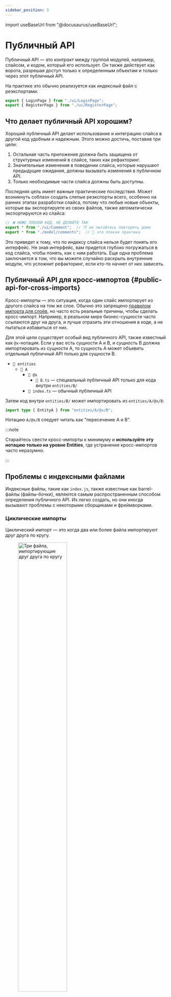 ```yaml
---
sidebar_position: 3
---
```


import useBaseUrl from "@docusaurus/useBaseUrl";

# Публичный API

Публичный API — это _контракт_ между группой модулей, например, слайсом, и кодом, который его использует. Он также действует как ворота, разрешая доступ только к определенным объектам и только через этот публичный API.

На практике это обычно реализуется как индексный файл с реэкспортами:

```js title="pages/auth/index.js"
export { LoginPage } from "./ui/LoginPage";
export { RegisterPage } from "./ui/RegisterPage";
```

## Что делает публичный API хорошим?

Хороший публичный API делает использование и интеграцию слайса в другой код удобным и надежным. Этого можно достичь, поставив три цели:

1. Остальная часть приложения должна быть защищена от структурных изменений в слайсе, таких как рефакторинг.
2. Значительные изменения в поведении слайса, которые нарушают предыдущие ожидания, должны вызывать изменения в публичном API.
3. Только необходимые части слайса должны быть доступны.

Последняя цель имеет важные практические последствия. Может возникнуть соблазн создать слепые реэкспорты всего, особенно на ранних этапах разработки слайса, потому что любые новые объекты, которые вы экспортируете из своих файлов, также автоматически экспортируются из слайса:

```js title="Плохая практика, features/comments/index.js"
// ❌ НИЖЕ ПЛОХОЙ КОД, НЕ ДЕЛАЙТЕ ТАК
export * from "./ui/Comment";  // 👎 не пытайтесь повторить дома
export * from "./model/comments";  // 💩 это плохая практика
```

Это приведет к тому, что по индексу слайса нельзя будет понять его интерфейс. Не зная интерфейс, вам придется глубоко погружаться в код слайса, чтобы понять, как с ним работать. Еще одна проблема заключается в том, что вы можете случайно раскрыть внутренние модули, что усложнит рефакторинг, если кто-то начнет от них зависеть.

## Публичный API для кросс-импортов {#public-api-for-cross-imports}

Кросс-импорты — это ситуация, когда один слайс импортирует из другого слайса на том же слое. Обычно это запрещено [правилом импорта для слоёв][import-rule-on-layers], но часто есть реальные причины, чтобы сделать кросс-импорт. Например, в реальном мире бизнес-сущности часто ссылаются друг на друга, и лучше отразить эти отношения в коде, а не пытаться избавиться от них.

Для этой цели существует особый вид публичного API, также известный как `@x`-нотация. Если у вас есть сущности A и B, и сущность B должна импортировать из сущности A, то сущность A может объявить отдельный публичный API только для сущности B.

- `📂 entities`
    - `📂 A`
        - `📂 @x`
            - `📄 B.ts` — специальный публичный API только для кода внутри `entities/B/`
        - `📄 index.ts` — обычный публичный API

Затем код внутри `entities/B/` может импортировать из `entities/A/@x/B`:

```ts
import type { EntityA } from "entities/A/@x/B";
```

Нотацию `A/@x/B` следует читать как "пересечение A и B".

:::note

Старайтесь свести кросс-импорты к минимуму и **используйте эту нотацию только на уровне Entities**, где устранение кросс-импортов часто неразумно.

:::

## Проблемы с индексными файлами

Индексные файлы, такие как `index.js`, также известные как barrel-файлы (файлы-бочки), являются самым распространенным способом определения публичного API. Их легко создать, но они иногда вызывают проблемы с некоторыми сборщиками и фреймворками.

### Циклические импорты

Циклический импорт — это когда два или более файла импортируют друг друга по кругу.

<!-- TODO: добавить фоны к изображениям ниже, проверить на мобильных устройствах -->

<figure>
    <img src={useBaseUrl("/img/circular-import-light.svg#light-mode-only")} width="60%" alt="Три файла, импортирующие друг друга по кругу" />
    <img src={useBaseUrl("/img/circular-import-dark.svg#dark-mode-only")} width="60%" alt="Три файла, импортирующие друг друга по кругу" />
    <figcaption>
        На изображении выше: три файла, `fileA.js`, `fileB.js` и `fileC.js`, импортирующие друг друга по кругу.
    </figcaption>
</figure>

Эти ситуации часто трудно обрабатывать сборщикам, и в некоторых случаях они могут даже привести к ошибкам во время выполнения кода, которые может быть трудно отладить.

Циклические импорты могут возникать и без индексных файлов, но наличие индексного файла создает явную возможность случайно создать циклический импорт. Это часто происходит, когда у вас есть два объекта, доступных в публичном API слайса, например, `HomePage` и `loadUserStatistics`, и `HomePage` нужно получить доступ к `loadUserStatistics`, но он делает это следующим образом:

```jsx title="pages/home/ui/HomePage.jsx"
import { loadUserStatistics } from "../"; // импортируем из pages/home/index.js

export function HomePage() { /* … */ }
```

```js title="pages/home/index.js"
export { HomePage } from "./ui/HomePage";
export { loadUserStatistics } from "./api/loadUserStatistics";
```

Эта ситуация создает циклический импорт, потому что `index.js` импортирует `ui/HomePage.jsx`, но `ui/HomePage.jsx` тоже импортирует `index.js`.

Чтобы предотвратить эту проблему, воспользуйтесь этими принципами. Если у вас есть два файла, и один импортирует из другого:
- Если они находятся в одном слайсе, всегда используйте _относительные_ импорты и пишите полный путь импорта
- Если они находятся в разных слайсах, всегда используйте _абсолютные_ импорты, например, через алиас

### Большие бандлы и неработающий tree-shaking в Shared {#large-bundles}

Некоторым сборщикам может быть трудно выполнять tree-shaking (удаление неимпортированного кода), когда у вас есть индексный файл, который реэкспортирует все.

Обычно это не проблема для публичных API, потому что содержимое модуля обычно довольно тесно связано, поэтому вам редко нужно импортировать одну вещь, но удалить другую. Однако есть два очень распространенных случая, когда обычные правила публичного API в FSD могут привести к проблемам — `shared/ui` и `shared/lib`.

Эти две папки являются коллекциями несвязанных вещей, которые часто не нужны все в одном месте. Например, в `shared/ui` могут быть модули для каждого компонента в библиотеке UI:

- `📂 shared/ui/`
    - `📁 button`
    - `📁 text-field`
    - `📁 carousel`
    - `📁 accordion`

Эта проблема усугубляется, когда один из этих модулей имеет тяжелую зависимость, такую как подсветка синтаксиса или библиотека drag'n'drop. Вы не хотите подтягивать их на каждую страницу, которая использует что-то из `shared/ui`, например, кнопку.

Если ваши бандлы нежелательно растут из-за единого публичного API в `shared/ui` или `shared/lib`, рекомендуется вместо этого иметь отдельный индексный файл для каждого компонента или библиотеки:

- `📂 shared/ui/`
    - `📂 button`
        - `📄 index.js`
    - `📂 text-field`
        - `📄 index.js`

Тогда потребители этих компонентов могут импортировать их напрямую, как показано ниже:

```js title="pages/sign-in/ui/SignInPage.jsx"
import { Button } from '@/shared/ui/button';
import { TextField } from '@/shared/ui/text-field';
```

### Нет реальной защиты от обхода публичного API

Когда вы создаете индексный файл для слайса, ничто не мешает другим не использовать его и импортировать напрямую. Это особенно заметно с автоимпортами, потому что существует несколько мест, откуда объект может быть импортирован, поэтому IDE должна решить за вас. Иногда она может выбрать прямой импорт, нарушая правило публичного API для слайсов.

Чтобы автоматически выявлять эти проблемы, мы рекомендуем использовать [Steiger][ext-steiger], архитектурный линтер с набором правил для Feature-Sliced Design.

### Худшая производительность сборщиков на больших проектах

Наличие большого количества индексных файлов в проекте может замедлить работу сервера разработки, как отметил TkDodo в [своей статье "Please Stop Using Barrel Files"][ext-please-stop-using-barrel-files].

Есть несколько вещей, которые вы можете сделать, чтобы справиться с этой проблемой:

1. То же самое, что и в разделе "Большие бандлы и неработающий tree-shaking в Shared" — создайте отдельные индексные файлы для каждого компонента/библиотеки в `shared/ui` и `shared/lib` вместо одного большого
2. Избегайте наличия индексных файлов в сегментах на слоях, которые имеют слайсы.  
   Например, если у вас есть индекс для фичи "comments", `📄 features/comments/index.js`, нет смысла иметь еще один индекс для `ui` сегмента этой фичи, `📄 features/comments/ui/index.js`.
3. Если у вас очень большой проект, есть большая вероятность, что ваше приложение можно разделить на несколько больших кусков.  
   Например, в Google Docs задачи, которые решают редактор документов и файловый браузер, сильно отличаются. Вы можете создать монорепозиторий, где каждый пакет является отдельным корнем FSD со своим набором слоев. Некоторые пакеты могут иметь только слои Shared и Entities, другие могут иметь только Pages и App, а некоторые могут включать свой небольшой Shared, но при этом использовать большой Shared из другого пакета.

   <!-- TODO: add a link to a page that explains this in more detail (when one will exist) -->

<!-- TODO: discuss issues with mixing server/client code in Next/Remix -->

[import-rule-on-layers]: /docs/reference/layers#import-rule-on-layers
[ext-steiger]: https://github.com/feature-sliced/steiger
[ext-please-stop-using-barrel-files]: https://tkdodo.eu/blog/please-stop-using-barrel-files
